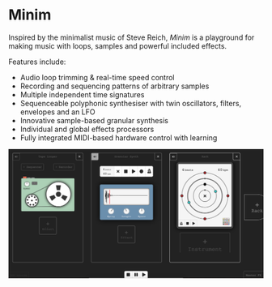 # Minim
Inspired by the minimalist music of Steve Reich, *Minim* is a playground for making music with loops, samples and powerful included effects.

Features include:
* Audio loop trimming & real-time speed control
* Recording and sequencing patterns of arbitrary samples
* Multiple independent time signatures
* Sequenceable polyphonic synthesiser with twin oscillators, filters, envelopes and an LFO
* Innovative sample-based granular synthesis
* Individual and global effects processors
* Fully integrated MIDI-based hardware control with learning

![Screenshot of Minim app showing (from left to right) tape looper, granular synthesizer and circular sequencer](Screenshot.png)
